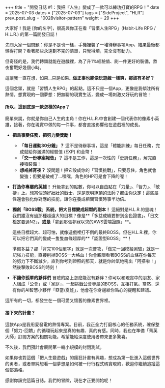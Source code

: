 +++
title = "開發日誌 #1：我把『人生』變成了一款可以練功打寶的RPG！"
date = 2025-07-03
dates = ["2025-07-03"]
tags = ["SideProject", "HLR"]
prev_post_slug = "0028visitor-pattern"
weight = 29
+++

大家好！我是 [你的名字]，很高興你正在看「習慣人生RPG」(Habit-Life RPG / H.L.R.) 的第一篇開發日誌！

先問大家一個問題：你是不是也一樣，手機裡裝了一堆待辦事項App，結果最後都懶得打開？看著那些永遠劃不完的清單，只覺得煩，完全沒有動力。

但奇怪的是，我們轉頭就能在遊戲裡，為了升1%經驗值、刷一件更好的裝備，熬夜奮戰好幾個小時。

這讓我一直在想，如果…只是如果…**做正事也能像玩遊戲一樣爽，那該有多好？**

這個念頭，就是「習慣人生RPG」的起點。這不只是一個App，更像是我傾注所有熱情，想實現的一個夢想：把無聊的現實生活，變成一場刺激又好玩的冒險！

#### **所以，這到底是一款怎樣的App？**

簡單來說，你就是你自己人生的主角！你在H.L.R.中會創建一個代表你的像素小英雄，接著，你在現實中做的每一件事，都會直接影響他在遊戲裡的成長。

* **把鳥事變任務，把努力變獎勵！**
    * **「每日運動30分鐘」？** 這不是待辦事項，這是「體能訓練」每日任務，完成就給你滿滿的經驗值 (EXP) 和金幣！
    * **「交一份專案報告」？** 這不是工作，這是一次性的「史詩任務」，解完直接噴裝備！
    * **想戒掉宵夜？** 沒問題！把它設成你的「習慣挑戰」，只要忍住，角色就會變強；但要是破戒了…嘿嘿，角色的HP可是會下降的喔！

* **打造你專屬的英雄！**
    升級拿到的點數，你可以自由點在「力量」、「智力」、「敏捷」上。想當個頭好壯壯的戰士，還是聰明絕頂的法師？都由你決定！這些屬性還會強化你對應的技能，讓你在養成相關習慣時事半功倍。

* **獨創「BOSS戰」系統，把大目標變成超燃的副本！**
    這絕對是H.L.R.的靈魂！我們誰沒有過那種超遠大的目標？像是**「多益成績要拚到金色證書」**、**「日文檢定要過N2」**，或是**「拿到那張夢寐以求的AWS雲端證照」**。

    這些目標超大、超可怕，就像遊戲裡打不倒的最終BOSS。但在H.L.R.裡，你可以把它們真的變成一隻隻血條超厚的**「認證型BOSS」**！

    準備多益？那「背完100個單字」就是一次普攻，「做完一回模擬測驗」就是一記強力技能，直接削掉BOSS一大格血！你會親眼看著BOSS的血條在你每天的努力下不斷減少，直到你考到證照的那天，就是你帥氣地吼出「阿搭啦！」然後擊敗BOSS的時刻！

* **不讓你孤單的夥伴們**
    冒險的路上怎麼能沒有夥伴？你可以和現實中的朋友、家人組成「公會」或「家庭」，一起挑戰公會專屬的BOSS，互相打氣。當然，還有你的AI智慧小夥伴「亞當/夏娃」，他會在你身邊給你貼心的提醒和建議。

這所有的一切，都發生在一個可愛又懷舊的像素世界裡。

#### **接下來的計畫？**

這款App是我用愛發電的熱情專案。目前，我正全力打磨核心的任務系統，確保整個「努力-回饋」的循環玩起來是真的有趣、真的有感。同時，我也在準備「菁英大師」訂閱方案的相關功能，希望能給深度使用者帶來更多驚喜。

不久後，我們預計會展開第一輪小規模的封閉測試。

如果你也對這個「把人生變遊戲」的瘋狂計畫有興趣，想成為第一批進入這個世界的勇者，或者單純想看一個夢想是如何被一行行程式碼實現的，歡迎你繼續追蹤這個部落格。

感謝你讀完這篇日誌。我們的冒險，現在才正要開始呢！

